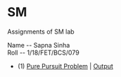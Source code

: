 # SM
Assignments of SM lab

Name -- Sapna Sinha <br />
Roll -- 1/18/FET/BCS/079 <br />

- (1) [Pure Pursuit Problem](1-PurePursuitProblem/PurePursuitProblem.cpp) | [Output](SM/1-PurePursuitProblem/Program1Output.jpeg)


